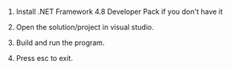 1) Install .NET Framework 4.8 Developer Pack if you don't have it

2) Open the solution/project in visual studio.

3) Build and run the program.

4) Press esc to exit.